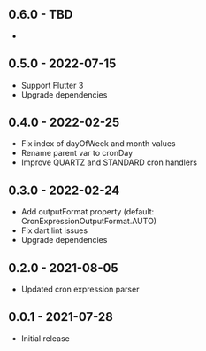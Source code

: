 ## 0.6.0 - TBD

* 

## 0.5.0 - 2022-07-15

* Support Flutter 3
* Upgrade dependencies

## 0.4.0 - 2022-02-25

* Fix index of dayOfWeek and month values
* Rename parent var to cronDay
* Improve QUARTZ and STANDARD cron handlers

## 0.3.0 - 2022-02-24

* Add outputFormat property (default: CronExpressionOutputFormat.AUTO)
* Fix dart lint issues
* Upgrade dependencies

## 0.2.0 - 2021-08-05

* Updated cron expression parser

## 0.0.1 - 2021-07-28

* Initial release
